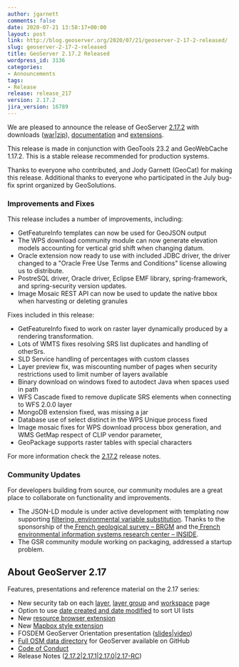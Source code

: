 ```yaml
---
author: jgarnett
comments: false
date: 2020-07-21 13:58:17+00:00
layout: post
link: http://blog.geoserver.org/2020/07/21/geoserver-2-17-2-released/
slug: geoserver-2-17-2-released
title: GeoServer 2.17.2 Released
wordpress_id: 3136
categories:
- Announcements
tags:
- Release
release: release_217
version: 2.17.2
jira_version: 16789
---
```





We are pleased to announce the release of GeoServer [2.17.2](http://geoserver.org/release/2.17.2/) with downloads ([war](https://sourceforge.net/projects/geoserver/files/GeoServer/2.17.2/geoserver-2.17.2-war.zip/download)|[zip](https://sourceforge.net/projects/geoserver/files/GeoServer/2.17.2/geoserver-2.17.2-war.zip/download)), [documentation](https://sourceforge.net/projects/geoserver/files/GeoServer/2.17.2.3/geoserver-2.17.2-war.zip/download) and [extensions](https://sourceforge.net/projects/geoserver/files/GeoServer/2.17.2/extensions/).







This release is made in conjunction with GeoTools 23.2 and GeoWebCache 1.17.2. This is a stable release recommended for production systems.







Thanks to everyone who contributed, and Jody Garnett (GeoCat) for making this release. Additional thanks to everyone who participated in the July bug-fix sprint organized by GeoSolutions.







### Improvements and Fixes







This release includes a number of improvements, including:







  * GetFeatureInfo templates can now be used for GeoJSON output
  * The WPS download community module can now generate elevation models accounting for vertical grid shift when changing datum.
  * Oracle extension now ready to use with included JDBC driver, the driver changed to a "Oracle Free Use Terms and Conditions" license allowing us to distribute.
  * PostreSQL driver, Oracle driver, Eclipse EMF library, spring-framework, and spring-security version updates.
  * Image Mosaic REST API can now be used to update the native bbox when harvesting or deleting granules






Fixes included in this release:







  * GetFeatureInfo fixed to work on raster layer dynamically produced by a rendering transformation.
  * Lots of WMTS fixes resolving SRS list duplicates and handling of otherSrs.
  * SLD Service handling of percentages with custom classes
  * Layer preview fix, was miscounting number of pages when security restrictions used to limit number of layers available
  * Binary download on windows fixed to autodect Java when spaces used in path
  * WFS Cascade fixed to remove duplicate SRS elements when connecting to WFS 2.0.0 layer
  * MongoDB extension fixed, was missing a jar
  * Database use of select distinct in the WPS Unique process fixed 
  * Image mosaic fixes for WPS download process bbox generation, and  WMS  GetMap respect of CLIP vendor parameter,
  * GeoPackage supports raster tables with special characters






For more information check the [2.17.2](https://osgeo-org.atlassian.net/secure/ReleaseNote.jspa?projectId=10000&version=16789) release notes.







### Community Updates







For developers building from source, our community modules are a great place to collaborate on functionality and improvements.







  * The JSON-LD module is under active development with templating now supporting [filtering, environmental variable substitution](https://docs.geoserver.org/latest/en/user/community/json-ld/configuration.html#filtering-support). Thanks to the sponsorship of the[ French geological survey – BRGM](https://www.brgm.eu) and the[ French environmental information systems research center – INSIDE](https://github.com/INSIDE-information-systems/).
  * The GSR community module working on packaging, addressed a startup problem.






## About GeoServer 2.17







Features, presentations and reference material on the 2.17 series:







  * New security tab on each [layer](https://docs.geoserver.org/latest/en/user/data/webadmin/layers.html#edit-layer-security), [layer group](https://docs.geoserver.org/latest/en/user/data/webadmin/layergroups.html#edit-a-layer-group) and [workspace](https://docs.geoserver.org/latest/en/user/data/webadmin/workspaces.html#edit-a-workspace) page
  * Option to use [date created and date modified](https://github.com/geoserver/geoserver/wiki/GSIP-179) to sort UI lists
  * New [resource browser extension](https://docs.geoserver.org/latest/en/user/configuration/tools/resource/index.html)
  * New [Mapbox style extension](https://docs.geoserver.org/latest/en/user/styling/mbstyle/index.html)
  * FOSDEM GeoServer Orientation presentation ([slides](https://www.slideshare.net/jgarnett/geoserver-orientation)|[video](https://ftp.fau.de/fosdem/2020/AW1.126/geoserver.mp4))
  * [Full OSM data directory](https://www.geosolutionsgroup.com/blog/geoserver-osm-styles-full-data-directory-available/) for GeoServer available on GitHub
  * [Code of Conduct](https://github.com/geoserver/geoserver/blob/master/CODE_OF_CONDUCT.md)
  * Release Notes ([2.17.2](https://osgeo-org.atlassian.net/secure/ReleaseNote.jspa?projectId=10000&version=16789)|[2.17.1](https://osgeo-org.atlassian.net/secure/ReleaseNote.jspa?projectId=10000&version=16785)|[2.17.0](https://osgeo-org.atlassian.net/secure/ReleaseNote.jspa?projectId=10000&version=16782)|[2.17-RC](https://osgeo-org.atlassian.net/secure/ReleaseNote.jspa?projectId=10000&version=16766))








